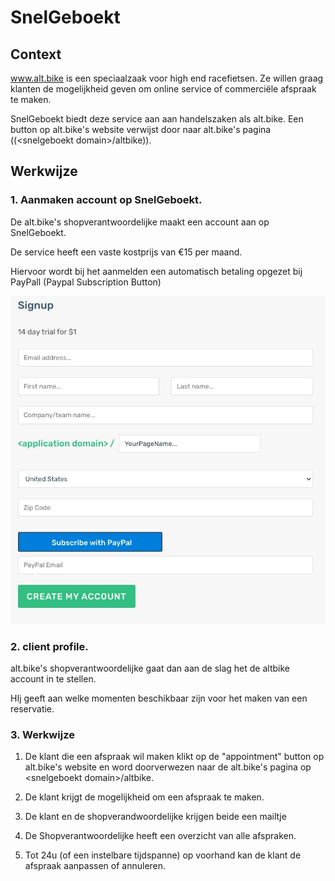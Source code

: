 # SnelGeboekt

## Context

www.alt.bike is een speciaalzaak voor high end racefietsen. Ze willen graag klanten de mogelijkheid geven om online service of commerciële afspraak te maken.

SnelGeboekt biedt deze service aan aan handelszaken als alt.bike. Een button op alt.bike's website verwijst door naar alt.bike's pagina ((\<snelgeboekt domain\>/altbike)).


## Werkwijze

### 1. Aanmaken account op SnelGeboekt.

De alt.bike's shopverantwoordelijke maakt een account aan op SnelGeboekt.

De service heeft een vaste kostprijs van €15 per maand. 

Hiervoor wordt bij het aanmelden een automatisch betaling opgezet bij PayPall (Paypal Subscription Button)

![subscribe](images/subscribe.jpg)

### 2. client profile.

alt.bike's shopverantwoordelijke gaat dan aan de slag het de altbike account in te stellen.

HIj geeft aan welke momenten beschikbaar zijn voor het maken van een reservatie.


### 3. Werkwijze

1. De klant die een afspraak wil maken klikt op de "appointment" button op alt.bike's website en word doorverwezen naar de alt.bike's pagina op \<snelgeboekt domain\>/altbike.

2. De klant krijgt de mogelijkheid om een afspraak te maken.

3. De klant en de shopverandwoordelijke krijgen beide een mailtje

4. De Shopverantwoordelijke heeft een overzicht van alle afspraken.

5. Tot 24u (of een instelbare tijdspanne) op voorhand kan de klant de afspraak aanpassen of annuleren.


















